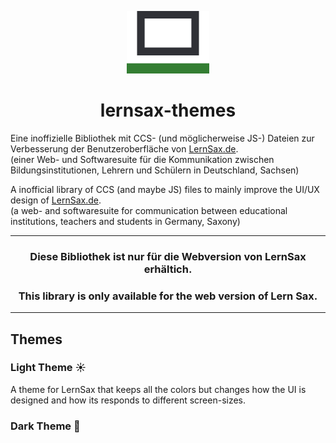 <p align="center">
<img src="./lernsax_icon/lernsax_favicon_cut.bmp" height="100"/>
</p>
<h1 align="center">lernsax-themes</h1>

Eine inoffizielle Bibliothek mit CCS- (und möglicherweise JS-) Dateien zur Verbesserung der Benutzeroberfläche von [LernSax.de](https://lernsax.de).  
(einer Web- und Softwaresuite für die Kommunikation zwischen Bildungsinstitutionen, Lehrern und Schülern in Deutschland, Sachsen)

A inofficial library of CCS (and maybe JS) files to mainly improve the UI/UX design of [LernSax.de](https://lernsax.de).  
(a web- and softwaresuite for communication between educational institutions, teachers and students in Germany, Saxony)

----

<h3 align="center"><strong>Diese Bibliothek ist nur für die Webversion von LernSax erhältich.</strong></h3>
<h3 align="center"><strong>This library is only available for the web version of Lern Sax.</strong></h3>

----

## Themes


### Light Theme :sunny:

A theme for LernSax that keeps all the colors but changes how the UI is designed and how its responds to different screen-sizes.

### Dark Theme :crescent_moon:



[//]: # (Media Links:)


[LernSaxIcon]: ./lernsax_icon/lernsax_favicon_cut.bmp